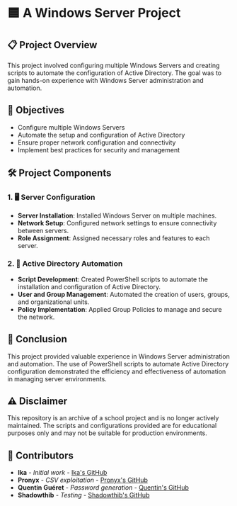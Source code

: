 # 🟦 A Windows Server Project

## 📋 Project Overview

This project involved configuring multiple Windows Servers and creating scripts to automate the configuration of Active Directory. The goal was to gain hands-on experience with Windows Server administration and automation.

## 🎯 Objectives

- Configure multiple Windows Servers
- Automate the setup and configuration of Active Directory
- Ensure proper network configuration and connectivity
- Implement best practices for security and management

## 🛠️ Project Components

### 1. 🖥️ Server Configuration

- **Server Installation**: Installed Windows Server on multiple machines.
- **Network Setup**: Configured network settings to ensure connectivity between servers.
- **Role Assignment**: Assigned necessary roles and features to each server.

### 2. 🤖 Active Directory Automation

- **Script Development**: Created PowerShell scripts to automate the installation and configuration of Active Directory.
- **User and Group Management**: Automated the creation of users, groups, and organizational units.
- **Policy Implementation**: Applied Group Policies to manage and secure the network.

## 🏁 Conclusion

This project provided valuable experience in Windows Server administration and automation. The use of PowerShell scripts to automate Active Directory configuration demonstrated the efficiency and effectiveness of automation in managing server environments.

## ⚠️ Disclaimer

This repository is an archive of a school project and is no longer actively maintained. The scripts and configurations provided are for educational purposes only and may not be suitable for production environments.

## 👥 Contributors
- **Ika** - *Initial work* - [Ika's GitHub](https://github.com/Ika-02)
- **Pronyx** - *CSV exploitation* - [Pronyx's GitHub](https://github.com/YameteNekoSan)
- **Quentin Guéret** - *Password generation* - [Quentin's GitHub](https://github.com/ilodius)
- **Shadowthib** - *Testing* - [Shadowthib's GitHub](https://github.com/shadowthib)
